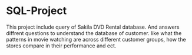 # SQL-Project
This project include query of Sakila DVD Rental database. And answers diffrent questions to understand the database of customer. like what the patterns in movie watching are across different customer groups, how the stores compare in their performance and ect.
